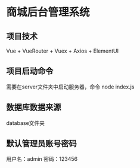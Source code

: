 # 商城后台管理系统

## 项目技术 
Vue + VueRouter + Vuex + Axios + ElementUI

## 项目启动命令
需要在server文件夹中启动服务器，命令
node index.js

## 数据库数据来源
database文件夹

## 默认管理员账号密码
用户名：admin
密码：123456